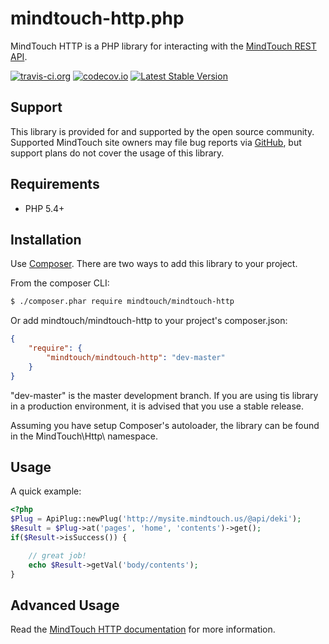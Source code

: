 mindtouch-http.php
========================
MindTouch HTTP is a PHP library for interacting with the [MindTouch REST API](http://success.mindtouch.com/Documentation/Integration/API).

[![travis-ci.org](https://travis-ci.org/MindTouch/mindtouch-http.php.svg?branch=master)](https://travis-ci.org/MindTouch/mindtouch-http.php)
[![codecov.io](https://codecov.io/github/MindTouch/mindtouch-http.php/coverage.svg?branch=master)](https://codecov.io/github/MindTouch/mindtouch-http.php?branch=master)
[![Latest Stable Version](https://poser.pugx.org/mindtouch/mindtouch-http/version.svg)](https://packagist.org/packages/mindtouch/mindtouch-http)

## Support
This library is provided for and supported by the open source community. Supported MindTouch site owners may file bug reports via [GitHub](https://github.com/MindTouch/mindtouch-http.php/issues), but support plans do not cover the usage of this library.

## Requirements
* PHP 5.4+

## Installation
Use [Composer](https://getcomposer.org/). There are two ways to add this library to your project.

From the composer CLI:
```sh
$ ./composer.phar require mindtouch/mindtouch-http
```

Or add mindtouch/mindtouch-http to your project's composer.json:
```json
{
    "require": {
        "mindtouch/mindtouch-http": "dev-master"
    }
}
```
"dev-master" is the master development branch. If you are using tis library in a production environment, it is advised that you use a stable release.

Assuming you have setup Composer's autoloader, the library can be found in the MindTouch\Http\ namespace.

Usage
-----
A quick example:

```php
<?php
$Plug = ApiPlug::newPlug('http://mysite.mindtouch.us/@api/deki');
$Result = $Plug->at('pages', 'home', 'contents')->get();
if($Result->isSuccess()) {

    // great job!
    echo $Result->getVal('body/contents');
}
```

Advanced Usage
--------------
Read the [MindTouch HTTP documentation](https://github.com/mindtouch/mindtouch-http.php/wiki/Home) for more information.
